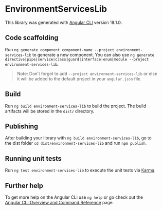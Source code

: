 # EnvironmentServicesLib

This library was generated with [Angular CLI](https://github.com/angular/angular-cli) version 18.1.0.

## Code scaffolding

Run `ng generate component component-name --project environment-services-lib` to generate a new component. You can also use `ng generate directive|pipe|service|class|guard|interface|enum|module --project environment-services-lib`.
> Note: Don't forget to add `--project environment-services-lib` or else it will be added to the default project in your `angular.json` file.

## Build

Run `ng build environment-services-lib` to build the project. The build artifacts will be stored in the `dist/` directory.

## Publishing

After building your library with `ng build environment-services-lib`, go to the dist folder `cd dist/environment-services-lib` and run `npm publish`.

## Running unit tests

Run `ng test environment-services-lib` to execute the unit tests via [Karma](https://karma-runner.github.io).

## Further help

To get more help on the Angular CLI use `ng help` or go check out the [Angular CLI Overview and Command Reference](https://angular.dev/tools/cli) page.
